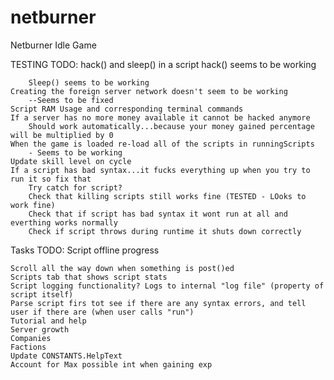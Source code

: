 # netburner
Netburner Idle Game

TESTING TODO:
	hack() and sleep() in a script
		hack() seems to be working
			
		Sleep() seems to be working
	Creating the foreign server network doesn't seem to be working
		--Seems to be fixed 
	Script RAM Usage and corresponding terminal commands
	If a server has no more money available it cannot be hacked anymore
		Should work automatically...because your money gained percentage will be multiplied by 0
	When the game is loaded re-load all of the scripts in runningScripts
		- Seems to be working
	Update skill level on cycle
	If a script has bad syntax...it fucks everything up when you try to run it so fix that
		Try catch for script?
		Check that killing scripts still works fine (TESTED - LOoks to work fine)
		Check that if script has bad syntax it wont run at all and everthing works normally
		Check if script throws during runtime it shuts down correctly
		
Tasks TODO:
	Script offline progress

		
	Scroll all the way down when something is post()ed
	Scripts tab that shows script stats
	Script logging functionality? Logs to internal "log file" (property of script itself)
	Parse script firs tot see if there are any syntax errors, and tell user if there are (when user calls "run")
	Tutorial and help
	Server growth
	Companies
	Factions
	Update CONSTANTS.HelpText
	Account for Max possible int when gaining exp